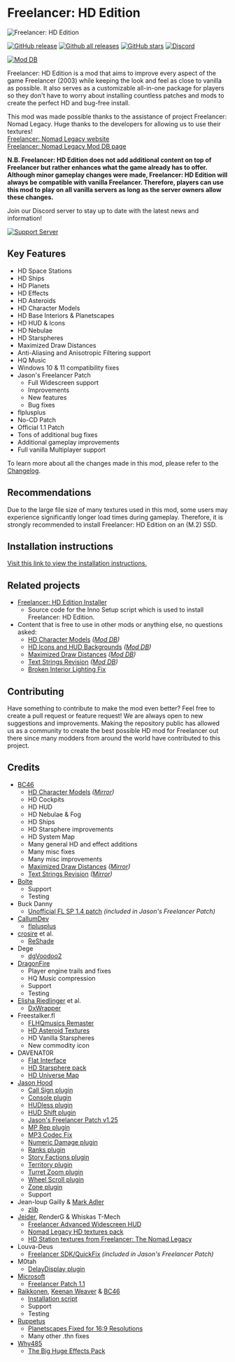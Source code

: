 # Freelancer: HD Edition
![Freelancer: HD Edition](https://i.imgur.com/OSfaBzg.png)

[![GitHub release](https://img.shields.io/github/release/BC46/freelancer-hd-edition.svg)](https://GitHub.com/BC46/freelancer-hd-edition/releases/)
[![Github all releases](https://img.shields.io/github/downloads/BC46/freelancer-hd-edition/total.svg)](https://GitHub.com/BC46/freelancer-hd-edition/releases/)
[![GitHub stars](https://img.shields.io/github/stars/BC46/freelancer-hd-edition?style=social)](https://GitHub.com/BC46/freelancer-hd-edition/stargazers/)
[![Discord](https://img.shields.io/discord/873144025350295612.svg?label=&logo=discord&logoColor=ffffff&color=7389D8&labelColor=6A7EC2)](https://discord.gg/ScqgYuFqmU)

[![Mod DB](https://button.moddb.com/popularity/medium/mods/51151.png)](https://www.moddb.com/mods/freelancer-hd-edition)

Freelancer: HD Edition is a mod that aims to improve every aspect of the game Freelancer (2003) while keeping the look and feel as close to vanilla as possible. It also serves as a customizable all-in-one package for players so they don't have to worry about installing countless patches and mods to create the perfect HD and bug-free install.

This mod was made possible thanks to the assistance of project Freelancer: Nomad Legacy. Huge thanks to the developers for allowing us to use their textures!  
[Freelancer: Nomad Legacy website](https://freelancer2.space/en/)  
[Freelancer: Nomad Legacy Mod DB page](https://www.moddb.com/mods/freelancer-nomad-legacy)

**N.B. Freelancer: HD Edition does not add additional content on top of Freelancer but rather enhances what the game already has to offer. Although minor gameplay changes were made, Freelancer: HD Edition will always be compatible with vanilla Freelancer. Therefore, players can use this mod to play on all vanilla servers as long as the server owners allow these changes.**

Join our Discord server to stay up to date with the latest news and information! 

[![Support Server](https://img.shields.io/discord/873144025350295612.svg?label=Freelancer:%20HD%20Edition%20Discord&logo=Discord&colorB=7289da&style=for-the-badge)](https://discord.gg/ScqgYuFqmU)

## Key Features
- HD Space Stations
- HD Ships
- HD Planets
- HD Effects
- HD Asteroids
- HD Character Models
- HD Base Interiors & Planetscapes
- HD HUD & Icons
- HD Nebulae
- HD Starspheres
- Maximized Draw Distances
- Anti-Aliasing and Anisotropic Filtering support
- HQ Music
- Windows 10 & 11 compatibility fixes
- Jason's Freelancer Patch
	- Full Widescreen support
	- Improvements
	- New features
	- Bug fixes
- flplusplus
- No-CD Patch
- Official 1.1 Patch
- Tons of additional bug fixes
- Additional gameplay improvements
- Full vanilla Multiplayer support

To learn more about all the changes made in this mod, please refer to the [Changelog](https://github.com/BC46/freelancer-hd-edition/blob/main/CHANGELOG.md).


## Recommendations 
Due to the large file size of many textures used in this mod, some users may experience significantly longer load times during gameplay. Therefore, it is strongly recommended to install Freelancer: HD Edition on an (M.2) SSD.

## Installation instructions
[Visit this link to view the installation instructions.](https://github.com/BC46/freelancer-hd-edition/wiki/Freelancer:-HD-Edition-installation-instructions)

## Related projects
- [Freelancer: HD Edition Installer](https://github.com/oliverpechey/Freelancer-hd-edition-install-script)
  - Source code for the Inno Setup script which is used to install Freelancer: HD Edition.
- Content that is free to use in other mods or anything else, no questions asked:
  - [HD Character Models](https://github.com/BC46/freelancer-hd-character-models) *([Mod DB](https://www.moddb.com/addons/freelancer-hd-character-models))*
  - [HD Icons and HUD Backgrounds](https://github.com/BC46/freelancer-hd-icons-and-hud-backgrounds) *([Mod DB](https://www.moddb.com/games/freelancer/addons/freelancer-hd-icons-and-hud-backgrounds))*
  - [Maximized Draw Distances](https://github.com/BC46/freelancer-maximized-draw-distances) *([Mod DB](https://www.moddb.com/games/freelancer/downloads/freelancer-maximized-draw-distances))*
  - [Text Strings Revision](https://github.com/BC46/freelancer-text-strings-revision) *([Mod DB](https://www.moddb.com/games/freelancer/downloads/freelancer-text-strings-revision))*
  - [Broken Interior Lighting Fix](https://www.moddb.com/games/freelancer/downloads/freelancer-broken-interior-lighting-fix)

## Contributing
Have something to contribute to make the mod even better? Feel free to create a pull request or feature request! We are always open to new suggestions and improvements. Making the repository public has allowed us as a community to create the best possible HD mod for Freelancer out there since many modders from around the world have contributed to this project.

## Credits
- [BC46](https://github.com/BC46)
  - [HD Character Models](https://www.moddb.com/addons/freelancer-hd-character-models) *([Mirror](https://github.com/BC46/freelancer-hd-character-models))*
  - HD Cockpits
  - HD HUD
  - HD Nebulae & Fog
  - HD Ships
  - HD Starsphere improvements
  - HD System Map
  - Many general HD and effect additions
  - Many misc fixes
  - Many misc improvements
  - [Maximized Draw Distances](https://www.moddb.com/games/freelancer/downloads/freelancer-maximized-draw-distances) *([Mirror](https://github.com/BC46/freelancer-maximized-draw-distances))*
  - [Text Strings Revision](https://www.moddb.com/games/freelancer/downloads/freelancer-text-strings-revision) *([Mirror](https://github.com/BC46/freelancer-text-strings-revision))*
- [Bolte](https://github.com/bolte-io)
  - Support
  - Testing
- Buck Danny
  - [Unofficial FL SP 1.4 patch](https://www.moddb.com/games/freelancer/downloads/freelancer-unofficial-patch-14) *(included in Jason's Freelancer Patch)*
- [CallumDev](https://github.com/CallumDev)
  - [flplusplus](https://github.com/CallumDev/flplusplus)
- [crosire](https://github.com/crosire) et al.
  - [ReShade](https://github.com/crosire/reshade)
- Dege
  - [dgVoodoo2](http://dege.freeweb.hu/dgVoodoo2/dgVoodoo2/)
- [DragonFire](https://github.com/Drakohen)
  - Player engine trails and fixes
  - HQ Music compression
  - Support
  - Testing
- [Elisha Riedlinger](https://github.com/elishacloud) et al.
  - [DxWrapper](https://github.com/elishacloud/dxwrapper)
- Freestalker.fl
  - [FLHQmusics Remaster](https://www.moddb.com/games/freelancer/addons/flhqmusics-remaster-read-description)
  - [HD Asteroid Textures](https://www.moddb.com/games/freelancer/addons/hd-asteroid-textures-for-freelancer)
  - HD Vanilla Starspheres
  - New commodity icon
- DAVENAT0R
  - [Flat Interface](https://www.moddb.com/games/freelancer/addons/freelancer-flat-interface)
  - [HD Starsphere pack](https://www.moddb.com/games/freelancer/news/freelancer-hd-starsphere-pack)
  - [HD Universe Map](https://www.moddb.com/games/freelancer/news/freelancer-hd-starsphere-pack)
- [Jason Hood](https://github.com/adoxa)
  - [Call Sign plugin](http://adoxa.altervista.org/freelancer/plugins.html#callsign)
  - [Console plugin](http://adoxa.altervista.org/freelancer/plugins.html#console)
  - [HUDless plugin](http://adoxa.altervista.org/freelancer/plugins.html#hudless)
  - [HUD Shift plugin](http://adoxa.altervista.org/freelancer/plugins.html#hudshift)
  - [Jason's Freelancer Patch v1.25](http://adoxa.altervista.org/freelancer/index.html)
  - [MP Rep plugin](http://adoxa.altervista.org/freelancer/plugins.html#mprep)
  - [MP3 Codec Fix](http://adoxa.altervista.org/freelancer/plugins.html#mp3codec)
  - [Numeric Damage plugin](http://adoxa.altervista.org/freelancer/plugins.html#numeric)
  - [Ranks plugin](http://adoxa.altervista.org/freelancer/plugins.html#ranks)
  - [Story Factions plugin](http://adoxa.altervista.org/freelancer/plugins.html#storyfactions)
  - [Territory plugin](http://adoxa.altervista.org/freelancer/plugins.html#territory)
  - [Turret Zoom plugin](http://adoxa.altervista.org/freelancer/plugins.html#turretzoom)
  - [Wheel Scroll plugin](http://adoxa.altervista.org/freelancer/plugins.html#wheelscroll)
  - [Zone plugin](http://adoxa.altervista.org/freelancer/plugins.html#zone)
  - Support
- Jean-loup Gailly & [Mark Adler](https://github.com/madler)
  - [zlib](https://zlib.net/)
- [Jeider](https://github.com/Jeider), RenderG & Whiskas T-Mech
  - [Freelancer Advanced Widescreen HUD](https://www.moddb.com/mods/freelacer-advanced-widescreen-hud)
  - [Nomad Legacy HD textures pack](https://www.moddb.com/mods/nomad-legacy-hd-textures-pack)
  - [HD Station textures from Freelancer: The Nomad Legacy](https://www.moddb.com/mods/freelancer-nomad-legacy)
- Louva-Deus
  - [Freelancer SDK/QuickFix](https://swat-portal.com/forum/filebase/file/619-freelancer-quickfix-1-0c/) *(included in Jason's Freelancer Patch)*
- M0tah
  - [DelayDisplay plugin](https://forge.the-starport.net/projects/delaydisplay)
- [Microsoft](https://github.com/microsoft)
  - [Freelancer Patch 1.1](https://www.moddb.com/games/freelancer/downloads/freelancer-patch-11)
- [Raikkonen](https://github.com/oliverpechey), [Keenan Weaver](https://github.com/keenanweaver) & [BC46](https://github.com/BC46)
  - [Installation script](https://github.com/oliverpechey/Freelancer-hd-edition-install-script)
  - Support
  - Testing
- [Ruppetus](https://github.com/IrateRedKite)
  - [Planetscapes Fixed for 16:9 Resolutions](https://www.moddb.com/games/freelancer/addons/planetscapes-fixed-for-169-resolutions)
  - Many other .thn fixes
- [Why485](https://github.com/brihernandez)
  - [The Big Huge Effects Pack](https://the-starport.net/freelancer/forum/viewtopic.php?topic_id=1317)
